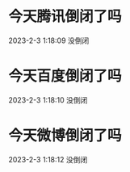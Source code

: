 # 今天腾讯倒闭了吗

2023-2-3 1:18:09 没倒闭

# 今天百度倒闭了吗

2023-2-3 1:18:10 没倒闭

# 今天微博倒闭了吗

2023-2-3 1:18:12 没倒闭

